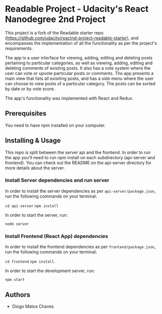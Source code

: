 # Readable Project - Udacity's React Nanodegree 2nd Project

This project is a fork of the Readable starter repo (https://github.com/udacity/reactnd-project-readable-starter),
and encompasses the implementation of all the functionality as per the project's requirements.

The app is a user interface for viewing, adding, editing and deleting posts pertaining to particular categories, as well as
viewing, adding, editing and deleting comments of existing posts. It also has a vote system where the user can vote or
upvote particular posts or comments. The app presents a main view that lists all exisiting posts, and has a side menu
where the user can choose to view posts of a particular category. The posts can be sorted by date or by vote score.

The app's functionality was implemented with React and Redux.

## Prerequisites

You need to have npm installed on your computer.

## Installing & Usage

This repo is split between the server api and the frontend. In order to run the app you'll need to run npm install
on each subdirectory (api-server and frontend). You can check out the README on the api-server directory for more
details about the server.

### Install Server dependencies and run server

In order to install the server dependencies as per `api-server/package.json`, run the following commands on your terminal:

`cd api-server`
`npm install`

In order to start the server, run:

`node server`

### Install Frontend (React App) dependencies

In order to install the frontend dependencies as per `frontend/package.json`, run the following commands on your terminal:

`cd frontend`
`npm install`.

In order to start the development server, run:

`npm start`

## Authors

* Diogo Matos Chaves